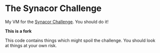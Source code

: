# The Synacor Challenge
My VM for the [Synacor Challenge](http://challenge.synacor.com). You should do it!

**This is a fork**

This code contains things which might spoil the challenge. You should look at things at your own risk.
